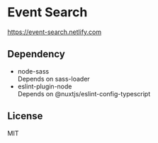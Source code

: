 # Event Search

https://event-search.netlify.com

## Dependency

- node-sass  
  Depends on sass-loader
- eslint-plugin-node  
  Depends on @nuxtjs/eslint-config-typescript

## License

MIT
